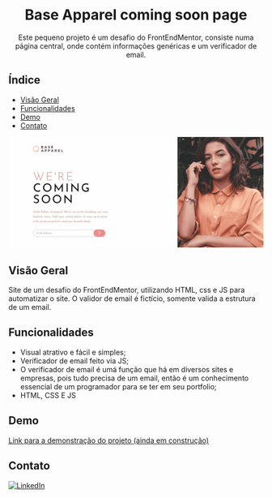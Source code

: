 <h1 align="center">Base Apparel coming soon page</h1>

<p align="center">Este pequeno projeto é um desafio do FrontEndMentor, consiste numa página central, onde contém informações genéricas e um verificador de email.</p>

## Índice

- [Visão Geral](#visão-geral)
- [Funcionalidades](#funcionalidades)
- [Demo](#demo)
- [Contato](#contato)

![gif do projeto](./src/images/email-validacao.gif)

## Visão Geral

Site de um desafio do FrontEndMentor, utilizando HTML, css e JS para automatizar o site. O validor de email é fictício, somente valida a estrutura de um email.

## Funcionalidades

- Visual atrativo e fácil e simples;
- Verificador de email feito via JS;
- O verificador de email é umá função que há em diversos sites e empresas, pois tudo precisa de um email, então é um conhecimento essencial de um programador para se ter em seu portfolio;
- HTML, CSS E JS

## Demo

[Link para a demonstração do projeto (ainda em construção)](https://bruno-nog.github.io/verificador-email/)

## Contato

[![LinkedIn](https://img.shields.io/badge/LinkedIn-0077B5?style=for-the-badge&logo=linkedin&logoColor=white)](https://www.linkedin.com/in/bruno-nogueira-de-queiroz-a9667a2a6/)